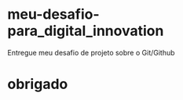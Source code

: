 # meu-desafio-para_digital_innovation
Entregue meu desafio de projeto sobre o Git/Github


# obrigado
